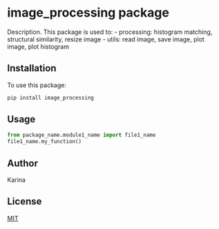 # image_processing package

Description. 
This package is used to:
	- processing: histogram matching, structural similarity, resize image
	- utils: read image, save image, plot image, plot histogram 

## Installation

To use this package:

```bash
pip install image_processing
```

## Usage

```python
from package_name.module1_name import file1_name
file1_name.my_function()
```

## Author
Karina

## License
[MIT](https://choosealicense.com/licenses/mit/)
